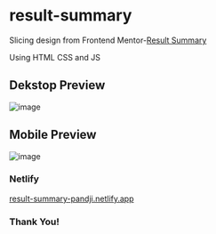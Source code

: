 # result-summary
Slicing design from Frontend Mentor-[Result Summary](https://www.frontendmentor.io/challenges/results-summary-component-CE_K6s0maV)

Using HTML CSS and JS

## Dekstop Preview
![image](https://github.com/pandjiaprillian/result-summary/assets/54461403/8378c7f3-bb38-4e94-a059-bc1084fb1a8c)

## Mobile Preview
![image](https://github.com/pandjiaprillian/result-summary/assets/54461403/bca49562-6370-40cf-9afc-15d3ea9e8288)

### Netlify
[result-summary-pandji.netlify.app](https://result-summary-pandji.netlify.app/)

### Thank You!
